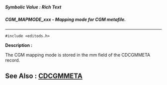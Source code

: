 ##### Symbolic Value : Rich Text
##### CGM_MAPMODE_xxx - Mapping mode for CGM metafile.
---
```
#include <editods.h>
```
**Description :**

The CGM mapping mode is stored in the mm field of the CDCGMMETA record.

**See Also :**
[CDCGMMETA](/reference/Data/CDCGMMETA)
---
